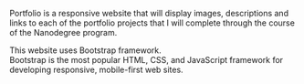 <p>Portfolio is a responsive website that will display
 images, descriptions and links to each of the portfolio
  projects that I will complete through the course of 
  the Nanodegree program.</p>

This website uses Bootstrap framework.<br>
Bootstrap is the most popular HTML, CSS, and JavaScript framework for developing responsive, mobile-first web sites.